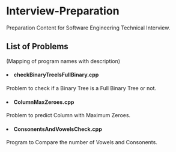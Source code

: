 # Interview-Preparation

Preparation Content for Software Engineering Technical Interview.

## List of Problems
(Mapping of program names with description)

#### <li>checkBinaryTreeIsFullBinary.cpp
Problem to check if a Binary Tree is a Full Binary Tree or not.
#### <li>ColumnMaxZeroes.cpp
Problem to predict Column with Maximum Zeroes.
#### <li>ConsonentsAndVowelsCheck.cpp
Program to Compare the number of Vowels and Consonents.
